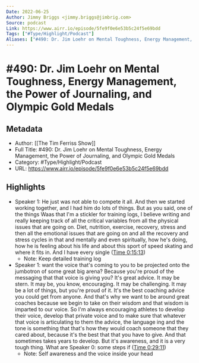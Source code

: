 ```yaml
---
Date: 2022-06-25
Author: Jimmy Briggs <jimmy.briggs@jimbrig.com>
Source: podcast
Link: https://www.airr.io/episode/5fe9f0e6e53b5c24f5e69bdd
Tags: ["#Type/Highlight/Podcast"]
Aliases: ["#490: Dr. Jim Loehr on Mental Toughness, Energy Management, the Power of Journaling, and Olympic Gold Medals", "#490: Dr. Jim Loehr on Mental Toughness, Energy Management, the Power of Journaling, and Olympic Gold Medals"]
---
```

# #490: Dr. Jim Loehr on Mental Toughness, Energy Management, the Power of Journaling, and Olympic Gold Medals

## Metadata
- Author: [[The Tim Ferriss Show]]
- Full Title: #490: Dr. Jim Loehr on Mental Toughness, Energy Management, the Power of Journaling, and Olympic Gold Medals
- Category: #Type/Highlight/Podcast
- URL: https://www.airr.io/episode/5fe9f0e6e53b5c24f5e69bdd

## Highlights
- Speaker 1: He just was not able to compete it all. And then we started working together, and I had him do lots of things. But as you said, one of the things Waas that I'm a stickler for training logs, I believe writing and really keeping track of all the critical variables from all the physical issues that are going on. Diet, nutrition, exercise, recovery, stress and then all the emotional issues that are going on and all the recovery and stress cycles in that and mentally and even spiritually, how he's doing, how he is feeling about his life and about this sport of speed skating and where it fits in. And I have every single ([Time 0:15:13](https://www.airr.io/quote/600fd16bbe59659ef3dab63b))
    - Note: Keep detailed training log
- Speaker 1: want the voice that's coming to you to be projected onto the jumbotron of some great big arena? Because you're proud of the messaging that that voice is giving you? It's great advice. It may be stern. It may be, you know, encouraging. It may be challenging. It may be a lot of things, but you're proud of it. It's the best coaching advice you could get from anyone. And that's why we want to be around great coaches because we begin to take on their wisdom and that wisdom is imparted to our voice. So I'm always encouraging athletes to develop their voice, develop that private voice and to make sure that whatever that voice is articulating to them the advice, the language ing and the tone is something that that's how they would coach someone that they cared about, because it's the best that that you have to give. And that sometimes takes years to develop. But it's awareness, and it is a very tough thing. What are 
  Speaker 0: some steps if ([Time 0:29:11](https://www.airr.io/quote/6010ad6d5aa99ba05e7aa974))
    - Note: Self awareness and the voice inside your head
